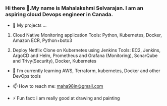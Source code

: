 ### Hi there 👋.My name is Mahalakshmi Selvarajan. I am an aspiring cloud Devops engineer in Canada.


- 🔭 My projects ...
1. Cloud Native Monitoring application
   Tools: Python, Kubernetes, Docker, Amazon ECR, Python+boto3

3. Deploy Netflix Clone on Kubernetes using Jenkins
   Tools: EC2, Jenkins, ArgoCD and Helm, Prometheus and Grafana (Monitoring), SonarQube and Trivy(Security), Docker, Kubernetes

- 🌱 I’m currently learning
  AWS, Terraform, kubernetes, Docker and other DevOps tools

- 📫 How to reach me: maha98in@gmail.com
- ⚡ Fun fact: i am really good at drawing and painting

